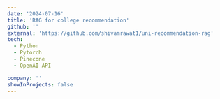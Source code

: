```yaml
---
date: '2024-07-16'
title: 'RAG for college recommendation'
github: ''
external: 'https://github.com/shivamrawat1/uni-recommendation-rag'
tech:
  - Python
  - Pytorch
  - Pinecone
  - OpenAI API

company: ''
showInProjects: false
---
```

